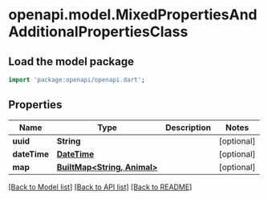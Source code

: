# openapi.model.MixedPropertiesAndAdditionalPropertiesClass

## Load the model package
```dart
import 'package:openapi/openapi.dart';
```

## Properties
Name | Type | Description | Notes
------------ | ------------- | ------------- | -------------
**uuid** | **String** |  | [optional] 
**dateTime** | [**DateTime**](DateTime.md) |  | [optional] 
**map** | [**BuiltMap<String, Animal>**](Animal.md) |  | [optional] 

[[Back to Model list]](../README.md#documentation-for-models) [[Back to API list]](../README.md#documentation-for-api-endpoints) [[Back to README]](../README.md)


